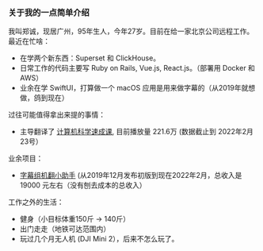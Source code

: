 ### 关于我的一点简单介绍
我叫郑诚，现居广州，95年生人，今年27岁。目前在给一家北京公司远程工作。   
最近在忙啥：
* 在学两个新东西：Superset 和 ClickHouse。  
* 日常工作的代码主要写 Ruby on Rails, Vue.js, React.js。（部署用 Docker 和 AWS） 
* 业余在学 SwiftUI，打算做一个 macOS 应用是用来做字幕的（从2019年就想做，鸽到现在）

过往可能值得拿出来提的事情：
* 主导翻译了 [计算机科学速成课](https://www.bilibili.com/video/av21376839), 目前播放量 221.6万 (数据截止到 2022年2月23号）

业余项目：
* [字幕组机翻小助手](https://github.com/1c7/Translate-Subtitle-File) (从2019年12月发布初版到现在2022年2月，总收入是 19000 元左右（没有刨去成本的总收入）

工作之外的生活：
* 健身（小目标体重150斤 -> 140斤）
* 出门走走（地铁可达范围内）  
* 玩过几个月无人机 (DJI Mini 2），后来不怎么玩了。

<!--
**1c7/1c7** is a ✨ _special_ ✨ repository because its `README.md` (this file) appears on your GitHub profile.

Here are some ideas to get you started:

- 👯 I’m looking to collaborate on ...
- 🤔 I’m looking for help with ...
- 💬 Ask me about ...
- 📫 How to reach me: ...
- ⚡ Fun fact: ...

最近卡在哪里：   
* SwiftUI 这边要做个 macOS 视频播放器，还要做个 audio waveform。要做一个类似 Final Cut Pro 的 Magnatic Timeline。不知道咋做。     
-->
